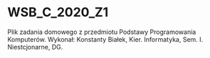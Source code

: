 # WSB_C_2020_Z1

Plik zadania domowego z przedmiotu Podstawy Programowania Komputerów.
Wykonał: 
Konstanty Białek,
Kier. Informatyka, Sem. I.
Niestcjonarne, DG.
